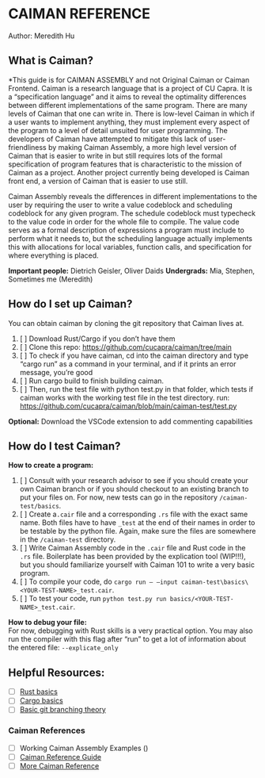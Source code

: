 # CAIMAN REFERENCE
Author: Meredith Hu

## What is Caiman?
*This guide is for CAIMAN ASSEMBLY and not Original Caiman or Caiman Frontend.
Caiman is a research language that is a project of CU Capra. It is a “specification language” and it aims to reveal the optimality differences between different implementations of the same program. There are many levels of Caiman that one can write in. There is low-level Caiman in which if a user wants to implement anything, they must implement every aspect of the program to a level of detail unsuited for user programming. The developers of Caiman have attempted to mitigate this lack of user-friendliness by making Caiman Assembly, a more high level version of Caiman that is easier to write in but still requires lots of the formal specification of program features that is characteristic to the mission of Caiman as a project. Another project currently being developed is Caiman front end, a version of Caiman that is easier to use still.

Caiman Assembly reveals the differences in different implementations to the user by requiring the user to write a value codeblock and scheduling codeblock for any given program. The schedule codeblock must typecheck to the value code in order for the whole file to compile. The value code serves as a formal description of expressions a program must include to perform what it needs to, but the scheduling language actually implements this with allocations for local variables, function calls, and specification for where everything is placed. 

__Important people:__ Dietrich Geisler, Oliver Daids
__Undergrads:__ Mia, Stephen, Sometimes me (Meredith)

## How do I set up Caiman?
You can obtain caiman by cloning the git repository that Caiman lives at. 

1. [ ] Download Rust/Cargo if you don’t have them
2. [ ] Clone this repo: https://github.com/cucapra/caiman/tree/main 
3. [ ] To check if you have caiman, cd into the caiman directory and type “cargo run” as a command in your terminal, and if it prints an error message, you’re good 
4. [ ] Run cargo build to finish building caiman. 
5. [ ] Then, run the test file with python test.py in that folder, which tests if caiman works with the working test file in the test directory. 
run: https://github.com/cucapra/caiman/blob/main/caiman-test/test.py  

__Optional:__
Download the VSCode extension to add commenting capabilities 

## How do I test Caiman?
__How to create a program:__
1. [ ] Consult with your research advisor to see if you should create your own Caiman branch or if you should checkout to an existing branch to put your files on. For now, new tests can go in the repository `/caiman-test/basics`. 
2. [ ] Create a`.cair` file and a corresponding `.rs` file with the exact same name. Both files have to have `_test` at the end of their names in order to be testable by the python file. Again, make sure the files are somewhere in the `/caiman-test` directory.
3. [ ] Write Caiman Assembly code in the `.cair` file and Rust code in the `.rs` file. Boilerplate has been provided by the explication tool (WIP!!!), but you should familiarize yourself with Caiman 101 <link here> to write a very basic program.
4. [ ] To compile your code, do `cargo run – –input caiman-test\basics\<YOUR-TEST-NAME>_test.cair`.
5. [ ] To test your code, run `python test.py run basics/<YOUR-TEST-NAME>_test.cair`.

__How to debug your file:__ <br>
For now, debugging with Rust skills is a very practical option. You may also run the compiler with this flag after “run” to get a lot of information about the entered file:
`--explicate_only`

## Helpful Resources:
- [ ] [Rust basics]() 
- [ ] [Cargo basics](https://doc.rust-lang.org/rust-by-example/cargo.html)
- [ ] [Basic git branching theory](https://git-scm.com/book/en/v2/Git-Branching-Basic-Branching-and-Merging)

### Caiman References 
- [ ] Working Caiman Assembly Examples ()
- [ ] [Caiman Reference Guide](https://github.com/cucapra/caiman/blob/main/caiman-spec/src/content.ron)
- [ ] [More Caiman Reference](https://github.com/cucapra/caiman/blob/main/caiman-test/reference_untested/example.cair)